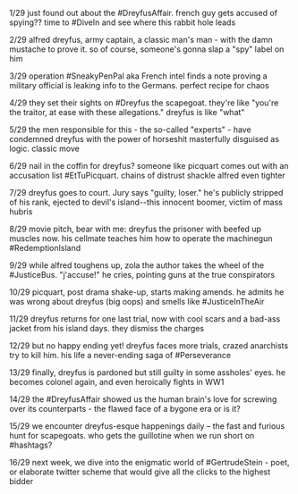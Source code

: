 1/29 just found out about the #DreyfusAffair. french guy gets accused of spying?? time to #DiveIn and see where this rabbit hole leads

2/29 alfred dreyfus, army captain, a classic man's man - with the damn mustache to prove it. so of course, someone's gonna slap a "spy" label on him

3/29 operation #SneakyPenPal aka French intel finds a note proving a military official is leaking info to the Germans. perfect recipe for chaos

4/29 they set their sights on #Dreyfus the scapegoat. they're like "you're the traitor, at ease with these allegations." dreyfus is like "what"

5/29 the men responsible for this - the so-called "experts" - have condemned dreyfus with the power of horseshit masterfully disguised as logic. classic move

6/29 nail in the coffin for dreyfus? someone like picquart comes out with an accusation list #EtTuPicquart. chains of distrust shackle alfred even tighter

7/29 dreyfus goes to court. Jury says "guilty, loser." he's publicly stripped of his rank, ejected to devil's island--this innocent boomer, victim of mass hubris

8/29 movie pitch, bear with me: dreyfus the prisoner with beefed up muscles now. his cellmate teaches him how to operate the machinegun #RedemptionIsland

9/29 while alfred toughens up, zola the author takes the wheel of the #JusticeBus. "j'accuse!" he cries, pointing guns at the true conspirators

10/29 picquart, post drama shake-up, starts making amends. he admits he was wrong about dreyfus (big oops) and smells like #JusticeInTheAir

11/29 dreyfus returns for one last trial, now with cool scars and a bad-ass jacket from his island days. they dismiss the charges

12/29 but no happy ending yet! dreyfus faces more trials, crazed anarchists try to kill him. his life a never-ending saga of #Perseverance

13/29 finally, dreyfus is pardoned but still guilty in some assholes' eyes. he becomes colonel again, and even heroically fights in WW1

14/29 the #DreyfusAffair showed us the human brain's love for screwing over its counterparts - the flawed face of a bygone era or is it?

15/29 we encounter dreyfus-esque happenings daily – the fast and furious hunt for scapegoats. who gets the guillotine when we run short on #hashtags?

16/29 next week, we dive into the enigmatic world of #GertrudeStein - poet, or elaborate twitter scheme that would give all the clicks to the highest bidder